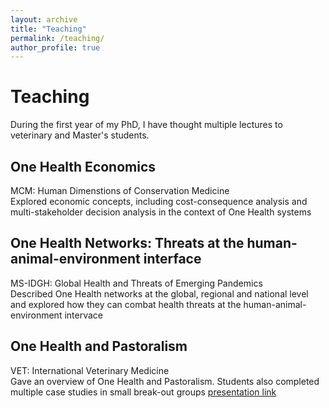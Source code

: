 ```yaml
---
layout: archive
title: "Teaching"
permalink: /teaching/
author_profile: true
---
```


# Teaching

During the first year of my PhD, I have thought multiple lectures to veterinary and Master's students.

## One Health Economics
  MCM: Human Dimenstions of Conservation Medicine  
  Explored economic concepts, including cost-consequence analysis and multi-stakeholder decision analysis in the context of One Health systems

## One Health Networks: Threats at the human-animal-environment interface
  MS-IDGH: Global Health and Threats of Emerging Pandemics  
  Described One Health networks at the global, regional and national level and explored how they can combat health threats at the human-animal-environment intervace

## One Health and Pastoralism
  VET: International Veterinary Medicine  
  Gave an overview of One Health and Pastoralism. Students also completed multiple case studies in small break-out groups [presentation link](https://www.icloud.com/keynote/024f54e8nWe8HETuLMleNqMUA#Evan_Griffith_One_Health_and_Pastoralism) 
